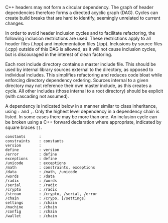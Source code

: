 C++ headers may not form a circular dependency. The graph of header dependencies therefore forms a directed acyclic graph (DAG). Cycles can create build breaks that are hard to identify, seemingly unrelated to current changes.

In order to avoid header inclusion cycles and to facilitate refactoring, the following inclusion restrictions are used. These restrictions apply to all header files (.hpp) and implementation files (.ipp). Inclusions by source files (.cpp) outside of this DAG is allowed, as it will not cause inclusion cycles, but is discouraged in the interest of clean factoring.

Each root include directory contains a master include file. This should be used by internal library sources external to the directory, as opposed to individual includes. This simplifies refactoring and reduces code bloat while enforcing directory dependency ordering. Sources internal to a given directory may not reference their own master include, as this creates a cycle. All other includes (those internal to a root directory) should be explicit (with cascading not assumed).

A dependency is indicated below in a manner similar to class inheritance, using `:` and `,`. Only the highest level dependency in a dependency chain is listed. In some cases there may be more than one. An inclusion cycle can be broken using a C++ forward declaration where appropriate, indicated by square braces `[]`.

```
constants      :
constraints    : constants
version        :
define         : version
/error         : define
exceptions     : define
/unicode       : exceptions
/math          : constraints, exceptions
/data          : /math, /unicode
/words         : /data
/radix         : /words
/serial        : /radix
/crypto        : /radix
/stream        : /crypto, /serial, /error
/chain         : /crypo, [/settings]
settings       : /chain
/machine       : /chain
/config        : /chain
/wallet        : /chain
```